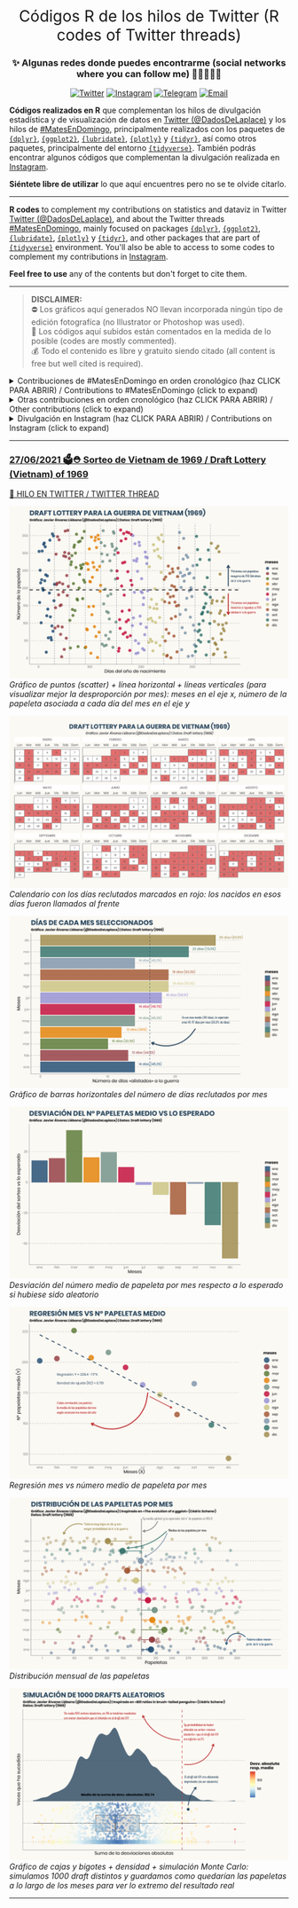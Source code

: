 <!--
Códigos R de los hilos de Twitter (R code of Twitter threads)
Javier Álvarez Liébana (@DadosDeLaplace)
-->

<h1 style="font-weight:normal" align="center">
  Códigos R de los hilos de Twitter (R codes of Twitter threads)
</h1>
<div align="center">

### ✨ Algunas redes donde puedes encontrarme (social networks where you can follow me) :man_technologist:👀👇🏻
 
<a href="https://twitter.com/dadosdelaplace"><img border="0" alt="Twitter" src="https://assets.dryicons.com/uploads/icon/svg/8385/c23f7ffc-ca8d-4246-8978-ce9f6d5bcc99.svg" width="40" height="40"></a>
<a href="https://instagram.com/javieralvarezliebana"><img border="0" alt="Instagram" src="https://logodownload.org/wp-content/uploads/2017/04/instagram-logo-3.png" width="40" height="40"></a>
<a href="https://t.me/dadosdelaplace"><img border="0" alt="Telegram" src="https://upload.wikimedia.org/wikipedia/commons/thumb/8/83/Telegram_2019_Logo.svg/1024px-Telegram_2019_Logo.svg.png" width="40" height="40"></a>
<a href="mailto:alvarezljavier@uniovi.es"><img border="0" alt="Email" src="https://assets.dryicons.com/uploads/icon/svg/8007/c804652c-fae4-43d7-b539-187d6a408254.svg" width="40" height="40"></a>
</div>

**Códigos realizados en R** que complementan los hilos de divulgación estadística y de visualización de datos en [Twitter (@DadosDeLaplace)](https://twitter.com/dadosdelaplace) y los hilos de [#MatesEnDomingo](https://twitter.com/i/events/1398580673221378049), principalmente realizados con los paquetes de [`{dplyr}`](https://github.com/rstudio/cheatsheets/blob/master/data-transformation.pdf), [`{ggplot2}`](https://github.com/rstudio/cheatsheets/blob/master/data-visualization-2.1.pdf), [`{lubridate}`](https://rawgit.com/rstudio/cheatsheets/master/lubridate.pdf), [`{plotly}`](https://plotly.com/r/) y [`{tidyr}`](https://github.com/rstudio/cheatsheets/blob/master/data-import.pdf), así como otros paquetes, principalmente del entorno [`{tidyverse}`](https://www.tidyverse.org/packages/). También podrás encontrar algunos códigos que complementan la divulgación realizada en [Instagram](instagram.com/javieralvarezliebana).

**Siéntete libre de utilizar** lo que aquí encuentres pero no se te olvide citarlo.

---

**R codes** to complement my contributions on statistics and dataviz in Twitter [Twitter (@DadosDeLaplace)](https://twitter.com/dadosdelaplace), and about the Twitter threads [#MatesEnDomingo](https://twitter.com/i/events/1398580673221378049), mainly focused on packages [`{dplyr}`](https://github.com/rstudio/cheatsheets/blob/master/data-transformation.pdf), [`{ggplot2}`](https://github.com/rstudio/cheatsheets/blob/master/data-visualization-2.1.pdf), [`{lubridate}`](https://rawgit.com/rstudio/cheatsheets/master/lubridate.pdf), [`{plotly}`](https://plotly.com/r/) y [`{tidyr}`](https://github.com/rstudio/cheatsheets/blob/master/data-import.pdf), and other packages that are part of [`{tidyverse}`](https://www.tidyverse.org/packages/) environment. You'll also be able to access to some codes to complement my contributions in [Instagram](instagram.com/javieralvarezliebana).

**Feel free to use** any of the contents but don't forget to cite them.

---

> **DISCLAIMER:**  
⛔️ Los gráficos aquí generados NO llevan incorporada ningún tipo de edición fotografíca (no Illustrator or Photoshop was used).<br> 
📝 Los códigos aquí subidos están comentados en la medida de lo posible (codes are mostly commented). <br> 
💰 Todo el contenido es libre y gratuito siendo citado (all content is free but well cited is required).

<details>
  <summary>Contribuciones de #MatesEnDomingo en orden cronológico (haz CLICK PARA ABRIR) / Contributions to #MatesEnDomingo (click to expand)</summary>
  
<!-- toc -->
* **#MatesEnDomingo 2021**
  - 27/06/2021 [🗳⛑ Sorteo de Vietnam de 1969 / Draft Lottery (Vietnam) of 1969](https://github.com/dadosdelaplace/hilostwitter/tree/main/plots/%23matesendomingo/2021_07_27_DRAFT_LOTTERY_VIETNAM)
  - 06/06/2021 [🎲👻 La historia de la campana de Gauss / The history of Gaussian distribution](.)
* **#MatesEnDomingo 2020**
  - 11/10/2020 [📊🗳 Ley de Benford / Benford's Law](https://github.com/)️
  - 06/09/2020 [🚕⛑ Contar taxis y el desembardo de Normandia / Counting on taxis and the Battle of Normandy](.)️

<!-- tocstop -->
  
</details>

<details>
  <summary>Otras contribuciones en orden cronológico (haz CLICK PARA ABRIR) / Other contributions (click to expand)</summary>
  
<!-- toc -->
* **Contribuciones (contributions) 2021**
  - 17/06/2021 [📊🦖 Cuarteto de Anscombe / Anscombe's quartet](...)️
<!-- tocstop -->
</details>


<details>
  <summary>Divulgación en Instagram (haz CLICK PARA ABRIR) / Contributions on Instagram (click to expand)</summary>
  
<!-- toc -->
* **Contribuciones (contributions) 2021**
  - 22/06/2021 [👨🏻‍🏫📚 Probabilidad de aprobar las oposiciones / Probability of passing competition exams](...)️
<!-- tocstop -->
</details>

***

###  [27/06/2021 🗳⛑ Sorteo de Vietnam de 1969 / Draft Lottery (Vietnam) of 1969](https://github.com/dadosdelaplace/hilostwitter/tree/main/plots/%23matesendomingo/2021_07_27_DRAFT_LOTTERY_VIETNAM)

[🧶 HILO EN TWITTER / TWITTER THREAD](https://twitter.com/dadosdelaplace)

![](https://github.com/dadosdelaplace/hilostwitter/blob/main/plots/%23matesendomingo/2021_07_27_DRAFT_LOTTERY_VIETNAM/fig3.png)
*Gráfico de puntos (scatter) + línea horizontal + líneas verticales (para visualizar mejor la desproporción por mes): meses en el eje x, número de la papeleta asociada a cada día del mes en el eje y*

![](https://github.com/dadosdelaplace/hilostwitter/blob/main/plots/%23matesendomingo/2021_07_27_DRAFT_LOTTERY_VIETNAM/fig4.png)
*Calendario con los días reclutados marcados en rojo: los nacidos en esos días fueron llamados al frente*

![dsdasda](https://github.com/dadosdelaplace/hilostwitter/blob/main/plots/%23matesendomingo/2021_07_27_DRAFT_LOTTERY_VIETNAM/fig5.png)
*Gráfico de barras horizontales del número de días reclutados por mes*

![](https://github.com/dadosdelaplace/hilostwitter/blob/main/plots/%23matesendomingo/2021_07_27_DRAFT_LOTTERY_VIETNAM/fig7.png)
*Desviación del número medio de papeleta por mes respecto a lo esperado si hubiese sido aleatorio*

![](https://github.com/dadosdelaplace/hilostwitter/blob/main/plots/%23matesendomingo/2021_07_27_DRAFT_LOTTERY_VIETNAM/fig9.png)
*Regresión mes vs número medio de papeleta por mes*

![](https://github.com/dadosdelaplace/hilostwitter/blob/main/plots/%23matesendomingo/2021_07_27_DRAFT_LOTTERY_VIETNAM/fig10.png)
*Distribución mensual de las papeletas*

![](https://github.com/dadosdelaplace/hilostwitter/blob/main/plots/%23matesendomingo/2021_07_27_DRAFT_LOTTERY_VIETNAM/fig11.png)
*Gráfico de cajas y bigotes + densidad + simulación Monte Carlo: simulamos 1000 draft distintos y guardamos como quedarían las papeletas a lo largo de los meses para ver lo extremo del resultado real*

***


